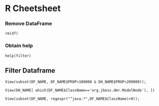 # R Cheetsheet

### Remove DataFrame

```
rm(df)
```

### Obtain help

```
help(filter)
```
## Filter Dataframe

```
View(subset(DF_NAME, DF_NAME$PROP>100000 & DH_NAME$PROP<200000));
```

```
View(DH_NAME[ which(DF_NAME$ClassName=='org.jboss.dmr.ModelNode'), ])
```

```
View(subset(DF_NAME, regexpr("^java.*",DF_NAME$ClassName)>0));
```

